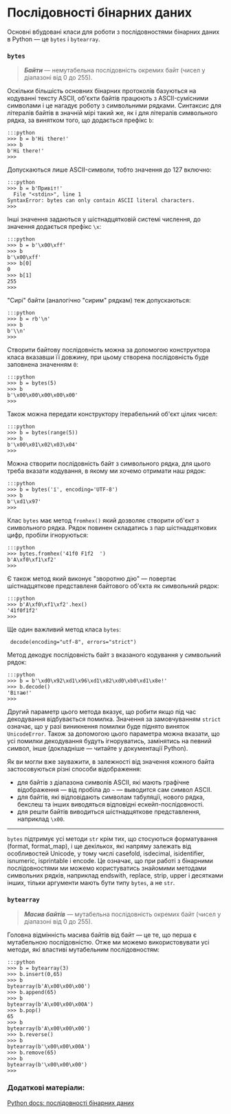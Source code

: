 # Послідовності бінарних даних

Основні вбудовані класи для роботи з послідовностями бінарних даних в Python — це `bytes` і `bytearray`.

### `bytes`

> ***Байти*** — немутабельна послідовність окремих байт (чисел у діапазоні від 0 до 255). 

Оскільки більшість основних бінарних протоколів базуються на кодуванні тексту ASCII, об'єкти байтів працюють з ASCII-сумісними символами і це нагадує роботу з символьними рядками. Синтаксис для літералів байтів в значній мірі такий же, як і для літералів символьного рядка, за винятком того, що додається префікс `b`:

	:::python
	>>> b = b'Hi there!'
	>>> b
	b'Hi there!'
	>>>

Допускаються лише ASCII-символи, тобто значення до 127 включно:

	:::python
	>>> b = b'Привіт!'
	  File "<stdin>", line 1
	SyntaxError: bytes can only contain ASCII literal characters.
	>>>
	
Інші значення задаються у шістнадцятковій системі числення, до значення додається префікс `\x`:

	:::python
	>>> b = b'\x00\xff'
	>>> b
	b'\x00\xff'
	>>> b[0]
	0
	>>> b[1]
	255
	>>>

"Сирі" байти (аналогічно "сирим" рядкам) теж допускаються:

	:::python
	>>> b = rb'\n'
	>>> b
	b'\\n'
	>>>
	
Створити байтову послідовність можна за допомогою конструктора класа вказавши її довжину, при цьому створена послідовність буде заповнена значенням `0`:

	:::python
	>>> b = bytes(5)
	>>> b
	b'\x00\x00\x00\x00\x00'
	>>>
	
Також можна передати конструктору ітерабельний об'єкт цілих чисел:

	:::python
	>>> b = bytes(range(5))
	>>> b
	b'\x00\x01\x02\x03\x04'
	>>>
	
Можна створити послідовність байт з символьного рядка, для цього треба вказати кодування, в якому ми хочемо отримати наш рядок:

	:::python
	>>> b = bytes('ї', encoding='UTF-8')
	>>> b
	b'\xd1\x97'
	>>>

Клас `bytes` має метод `fromhex()` який дозволяє створити об'єкт з символьного рядка. Рядок повинен складатись з пар шістнадцяткових цифр, пробіли ігноруються:

	:::python
	>>> bytes.fromhex('41f0 F1f2  ')
	b'A\xf0\xf1\xf2'
	>>>

Є також метод який виконує "зворотню дію" — повертає шістнадцяткове представленя байтового об'єкта як символьний рядок:

	:::python
	>>> b'A\xf0\xf1\xf2'.hex()
	'41f0f1f2'
	>>>

Ще один важливий метод класа `bytes`:

	 decode(encoding="utf-8", errors="strict")
	 
 Метод декодує послідовність байт з вказаного кодування у символьний рядок:
 
	:::python
	>>> b = b'\xd0\x92\xd1\x96\xd1\x82\xd0\xb0\xd1\x8e!'
	>>> b.decode()
	'Вітаю!'
	>>>
	
Другий параметр цього метода вказує, що робити якщо під час декодування відбувається помилка. Значення за замовчуванням `strict` означає, що у разі виникнення помилки буде піднято виняток `UnicodeError`. Також за допомогою цього параметра можна вказати, що усі помилки декодування будуть ігноруватись, замінятись на певний символ, інше (докладніше — читайте у документації Python). 

	
Як ви могли вже зауважити, 
в залежності від значення кожного байта застосовуються різні способи відображення:

- для байтів з діапазона символів ASCII, які мають графічне відображення — від пробіла до `~` — выводится сам символ ASCII. 
- для байтів, які відповідають символам табуляції, нового рядка, бекслеш та інших виводяться відповідні ескейп-послідовності.
- для решти байтів виводиться шістнадцяткове представлення, наприклад `\x00`.

---

`bytes` підтримує усі методи `str` крім тих, що стосуються форматування (format, format_map), і ще декількох, які напряму залежать від особливостей Unicode, у тому числі casefold, isdecimal, isidentifier, isnumeric, isprintable і encode. 
Це означає, що при работі з бінарними послідовностями ми можемо користуватись знайомими методами символьних рядків, наприклад endswith, replace, strip, upper і десятками інших, тільки аргументи мають бути типу `bytes`, а не `str`.







### `bytearray`

> ***Масив байтів*** — мутабельна послідовність окремих байт (чисел у діапазоні від 0 до 255). 

Головна відмінність масива байтів від байт — це те, що перша є мутабельною послідовністю. Отже ми можемо використовувати усі методи, які властиві мутабельним послідовностям:

	:::python
	>>> b = bytearray(3)
	>>> b.insert(0,65)
	>>> b
	bytearray(b'A\x00\x00\x00')
	>>> b.append(65)
	>>> b
	bytearray(b'A\x00\x00\x00A')
	>>> b.pop()
	65
	>>> b
	bytearray(b'A\x00\x00\x00')
	>>> b.reverse()
	>>> b
	bytearray(b'\x00\x00\x00A')
	>>> b.remove(65)
	>>> b
	bytearray(b'\x00\x00\x00')
	>>>










### Додаткові матеріали:

[Python docs: послідовності бінарних даних](https://docs.python.org/3/library/stdtypes.html#bytearray-objects)